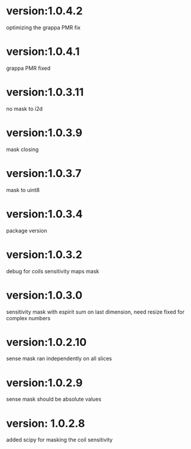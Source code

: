 # version:1.0.4.2
optimizing the grappa PMR fix
# version:1.0.4.1
grappa PMR fixed
# version:1.0.3.11
no mask to i2d
# version:1.0.3.9
mask closing
# version:1.0.3.7
mask to uint8
# version:1.0.3.4
package version
# version:1.0.3.2
debug for coils sensitivity maps mask
# version:1.0.3.0
sensitivity mask with espirit sum on last dimension, need resize fixed for complex numbers
# version:1.0.2.10
sense mask ran independently on all slices
# version:1.0.2.9
sense mask should be absolute values
# version: 1.0.2.8
added scipy for masking the coil sensitivity 